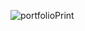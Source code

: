 ![portfolioPrint](https://github.com/GadielVargas/Portfolio/assets/118751677/427c9806-bf8b-453f-9ee8-ff94eba316cd)
